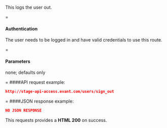 <!-- --- title: DELETE /users/sign_out -->

This logs the user out.

=
#### Authentication

The user needs to be logged in and have valid credentials to use this route.

=
#### Parameters

none; defaults only

=
####API request example:
```json
http://stage-api-access.evant.com/users/sign_out
```

=
####JSON response example:

```json
NO JSON RESPONSE
```

This requests provides a <strong>HTML 200</strong> on success.